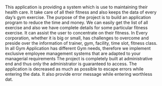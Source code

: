This application is providing a system which is use to maintaining their health care. It take care of all their fitness and also keeps the data of every day’s gym exercise. The purpose of the project is to build an application program to reduce the time and money. We can easily get the list of all exercise and also we have complete details for some particular fitness exercise. It can assist the user to concentrate on their fitness. In Every corporation, whether it is big or small, has challenges to overcome and preside over the information of trainer, gym, facility, time slot, fitness class. In all Gym Application has different Gym needs, therefore we implement exclusive employee management systems that are adapted to your managerial requirements The project is completely built at administrative end and thus only the administrator is guaranteed to access. The application is decreased as much as possible to escape errors while entering the data. It also provide error message while entering worthless dat.
